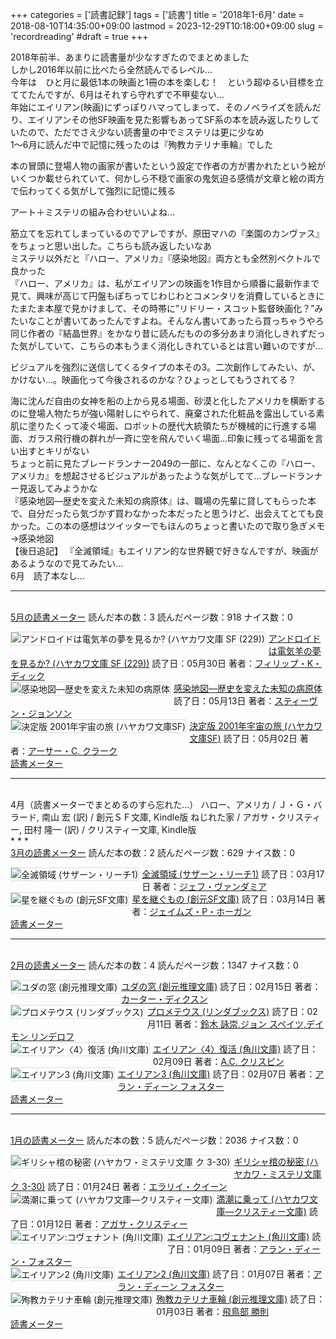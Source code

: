 +++
categories = ['読書記録']
tags = ['読書']
title = '2018年1-6月'
date = 2018-08-10T14:35:00+09:00
lastmod = 2023-12-29T10:18:00+09:00
slug = 'recordreading'
#draft = true
+++

2018年前半、あまりに読書量が少なすぎたのでまとめました
<br>
しかし2016年以前に比べたら全然読んでるレベル…
<br>
今年は　ひと月に最低1本の映画と1冊の本を楽しむ！　という超ゆるい目標を立ててたんですが、6月はそれすら守れずで不甲斐ない…
<br>
年始にエイリアン(映画)にずっぽりハマってしまって、そのノベライズを読んだり、エイリアンその他SF映画を見た影響もあってSF系の本を読み返したりしていたので、ただでさえ少ない読書量の中でミステリは更に少なめ
<br>
1～6月に読んだ中で記憶に残ったのは『殉教カテリナ車輪』でした

本の冒頭に登場人物の画家が書いたという設定で作者の方が書かれたという絵がいくつか載せられていて、何かしら不穏で画家の鬼気迫る感情が文章と絵の両方で伝わってくる気がして強烈に記憶に残る

アート＋ミステリの組み合わせいいよね…

筋立てを忘れてしまっているのでアレですが、原田マハの『楽園のカンヴァス』をちょっと思い出した。こちらも読み返したいなあ
<br>
ミステリ以外だと『ハロー、アメリカ』『感染地図』両方とも全然別ベクトルで良かった
<br>
『ハロー、アメリカ』は、私がエイリアンの映画を1作目から順番に最新作まで見て、興味が高じて円盤もぽちってじわじわとコメンタリを消費しているときにたまたま本屋で見かけまして、その時帯に”リドリー・スコット監督映画化？”みたいなことが書いてあったんですよね。そんなん書いてあったら買っちゃうやろ
<br>
同じ作者の『結晶世界』をかなり昔に読んだものの多分あまり消化しきれずだった気がしていて、こちらの本もうまく消化しきれているとは言い難いのですが…

ビジュアルを強烈に送信してくるタイプの本その3。二次創作してみたい、が、かけない…。映画化って今後されるのかな？ひょっとしてもうされてる？

海に沈んだ自由の女神を船の上から見る場面、砂漠と化したアメリカを横断するのに登場人物たちが強い陽射しにやられて、廃棄された化粧品を露出している素肌に塗りたくって凌ぐ場面、ロボットの歴代大統領たちが機械的に行進する場面、ガラス飛行機の群れが一斉に空を飛んでいく場面…印象に残ってる場面を言い出すとキリがない
<br>
ちょっと前に見たブレードランナー2049の一部に、なんとなくこの『ハロー、アメリカ』を想起させるビジュアルがあったような気がしてて…ブレードランナー見返してみようかな
<br>
『感染地図―歴史を変えた未知の病原体』は、職場の先輩に貸してもらった本で、自分だったら気づかず買わなかった本だったと思うけど、出会えてとても良かった。この本の感想はツイッターでもほんのちょっと書いたので取り急ぎメモ→感染地図
<br>
【後日追記】
『全滅領域』もエイリアン的な世界観で好きなんですが、映画があるようなので見てみたい…
<br>
6月　読了本なし…
<br>
* * *
<br>
<a href="https://bookmeter.com/users/365033/summary/monthly">5月の読書メーター</a>
読んだ本の数：3
読んだページ数：918
ナイス数：0

<a href="https://bookmeter.com/books/577666"><img style="margin: 0 5px 5px 0; border: 1px solid #dcdcdc;" src="https://images-na.ssl-images-amazon.com/images/I/51-YvliNN4L._SL75_.jpg" alt="アンドロイドは電気羊の夢を見るか? (ハヤカワ文庫 SF (229))" align="left" /></a><a href="https://bookmeter.com/books/577666?title=%E3%82%A2%E3%83%B3%E3%83%89%E3%83%AD%E3%82%A4%E3%83%89%E3%81%AF%E9%9B%BB%E6%B0%97%E7%BE%8A%E3%81%AE%E5%A4%A2%E3%82%92%E8%A6%8B%E3%82%8B%E3%81%8B%3F+%28%E3%83%8F%E3%83%A4%E3%82%AB%E3%83%AF%E6%96%87%E5%BA%AB+SF+%28229%29%29">アンドロイドは電気羊の夢を見るか? (ハヤカワ文庫 SF (229))</a>
読了日：05月30日 著者：<a href="https://bookmeter.com/search?keyword=%E3%83%95%E3%82%A3%E3%83%AA%E3%83%83%E3%83%97%E3%83%BBK%E3%83%BB%E3%83%87%E3%82%A3%E3%83%83%E3%82%AF">フィリップ・K・ディック</a><br clear="left" /><a href="https://bookmeter.com/books/4648"><img style="margin: 0 5px 5px 0; border: 1px solid #dcdcdc;" src="https://images-na.ssl-images-amazon.com/images/I/51FgagbhABL._SL75_.jpg" alt="感染地図―歴史を変えた未知の病原体" align="left" /></a><a href="https://bookmeter.com/books/4648?title=%E6%84%9F%E6%9F%93%E5%9C%B0%E5%9B%B3%E2%80%95%E6%AD%B4%E5%8F%B2%E3%82%92%E5%A4%89%E3%81%88%E3%81%9F%E6%9C%AA%E7%9F%A5%E3%81%AE%E7%97%85%E5%8E%9F%E4%BD%93">感染地図―歴史を変えた未知の病原体</a>
読了日：05月13日 著者：<a href="https://bookmeter.com/search?keyword=%E3%82%B9%E3%83%86%E3%82%A3%E3%83%BC%E3%83%B4%E3%83%B3%E3%83%BB%E3%82%B8%E3%83%A7%E3%83%B3%E3%82%BD%E3%83%B3">スティーヴン・ジョンソン</a><br clear="left" /><a href="https://bookmeter.com/books/558518"><img style="margin: 0 5px 5px 0; border: 1px solid #dcdcdc;" src="https://images-na.ssl-images-amazon.com/images/I/5144VG4DYTL._SL75_.jpg" alt="決定版 2001年宇宙の旅 (ハヤカワ文庫SF)" align="left" /></a><a href="https://bookmeter.com/books/558518?title=%E6%B1%BA%E5%AE%9A%E7%89%88+2001%E5%B9%B4%E5%AE%87%E5%AE%99%E3%81%AE%E6%97%85+%28%E3%83%8F%E3%83%A4%E3%82%AB%E3%83%AF%E6%96%87%E5%BA%ABSF%29">決定版 2001年宇宙の旅 (ハヤカワ文庫SF)</a>
読了日：05月02日 著者：<a href="https://bookmeter.com/search?keyword=%E3%82%A2%E3%83%BC%E3%82%B5%E3%83%BC%E3%83%BBC.+%E3%82%AF%E3%83%A9%E3%83%BC%E3%82%AF">アーサー・C. クラーク</a><br clear="left" /><a href="https://bookmeter.com/">読書メーター</a>
<br>
* * *
<br>
4月（読書メーターでまとめるのすら忘れた…）
ハロー、アメリカ / Ｊ・Ｇ・バラード, 南山 宏 (訳) / 創元ＳＦ文庫, Kindle版
ねじれた家 / アガサ・クリスティー, 田村 隆一 (訳) / クリスティー文庫, Kindle版
<br>
* * *
<br>
<a href="https://bookmeter.com/users/365033/summary/monthly">3月の読書メーター</a>
読んだ本の数：2
読んだページ数：629
ナイス数：0

<a href="https://bookmeter.com/books/8619236"><img style="margin: 0 5px 5px 0; border: 1px solid #dcdcdc;" src="https://images-na.ssl-images-amazon.com/images/I/519RylyBCiL._SL75_.jpg" alt="全滅領域 (サザーン・リーチ1)" align="left" /></a><a href="https://bookmeter.com/books/8619236?title=%E5%85%A8%E6%BB%85%E9%A0%98%E5%9F%9F+%28%E3%82%B5%E3%82%B6%E3%83%BC%E3%83%B3%E3%83%BB%E3%83%AA%E3%83%BC%E3%83%811%29">全滅領域 (サザーン・リーチ1)</a>
読了日：03月17日 著者：<a href="https://bookmeter.com/search?keyword=%E3%82%B8%E3%82%A7%E3%83%95%E3%83%BB%E3%83%B4%E3%82%A1%E3%83%B3%E3%83%80%E3%83%9F%E3%82%A2">ジェフ・ヴァンダミア</a><br clear="left" /><a href="https://bookmeter.com/books/574954"><img style="margin: 0 5px 5px 0; border: 1px solid #dcdcdc;" src="https://images-na.ssl-images-amazon.com/images/I/51GMQM4MC4L._SL75_.jpg" alt="星を継ぐもの (創元SF文庫)" align="left" /></a><a href="https://bookmeter.com/books/574954?title=%E6%98%9F%E3%82%92%E7%B6%99%E3%81%90%E3%82%82%E3%81%AE+%28%E5%89%B5%E5%85%83SF%E6%96%87%E5%BA%AB%29">星を継ぐもの (創元SF文庫)</a>
読了日：03月14日 著者：<a href="https://bookmeter.com/search?keyword=%E3%82%B8%E3%82%A7%E3%82%A4%E3%83%A0%E3%82%BA%E3%83%BBP%E3%83%BB%E3%83%9B%E3%83%BC%E3%82%AC%E3%83%B3">ジェイムズ・P・ホーガン</a><br clear="left" /><a href="https://bookmeter.com/">読書メーター</a>
<br>
* * *
<br>
<a href="https://bookmeter.com/users/365033/summary/monthly">2月の読書メーター</a>
読んだ本の数：4
読んだページ数：1347
ナイス数：0

<a href="https://bookmeter.com/books/9763210"><img style="margin: 0 5px 5px 0; border: 1px solid #dcdcdc;" src="https://images-na.ssl-images-amazon.com/images/I/51eJ0HzJniL._SL75_.jpg" alt="ユダの窓 (創元推理文庫)" align="left" /></a><a href="https://bookmeter.com/books/9763210?title=%E3%83%A6%E3%83%80%E3%81%AE%E7%AA%93+%28%E5%89%B5%E5%85%83%E6%8E%A8%E7%90%86%E6%96%87%E5%BA%AB%29">ユダの窓 (創元推理文庫)</a>
読了日：02月15日 著者：<a href="https://bookmeter.com/search?keyword=%E3%82%AB%E3%83%BC%E3%82%BF%E3%83%BC%E3%83%BB%E3%83%87%E3%82%A3%E3%82%AF%E3%82%B9%E3%83%B3">カーター・ディクスン</a><br clear="left" /><a href="https://bookmeter.com/books/5414679"><img style="margin: 0 5px 5px 0; border: 1px solid #dcdcdc;" src="https://images-na.ssl-images-amazon.com/images/I/41CAb7gZ7rL._SL75_.jpg" alt="プロメテウス (リンダブックス)" align="left" /></a><a href="https://bookmeter.com/books/5414679?title=%E3%83%97%E3%83%AD%E3%83%A1%E3%83%86%E3%82%A6%E3%82%B9+%28%E3%83%AA%E3%83%B3%E3%83%80%E3%83%96%E3%83%83%E3%82%AF%E3%82%B9%29">プロメテウス (リンダブックス)</a>
読了日：02月11日 著者：<a href="https://bookmeter.com/search?keyword=%E9%88%B4%E6%9C%A8+%E8%A9%A0%E5%B4%87%2C%E3%82%B8%E3%83%A7%E3%83%B3+%E3%82%B9%E3%83%9A%E3%82%A4%E3%83%84%2C%E3%83%87%E3%82%A4%E3%83%A2%E3%83%B3+%E3%83%AA%E3%83%B3%E3%83%87%E3%83%AD%E3%83%95">鈴木 詠崇,ジョン スペイツ,デイモン リンデロフ</a><br clear="left" /><a href="https://bookmeter.com/books/391696"><img style="margin: 0 5px 5px 0; border: 1px solid #dcdcdc;" src="https://images-na.ssl-images-amazon.com/images/I/51KV4GEC2XL._SL75_.jpg" alt="エイリアン〈4〉復活 (角川文庫)" align="left" /></a><a href="https://bookmeter.com/books/391696?title=%E3%82%A8%E3%82%A4%E3%83%AA%E3%82%A2%E3%83%B3%E3%80%884%E3%80%89%E5%BE%A9%E6%B4%BB+%28%E8%A7%92%E5%B7%9D%E6%96%87%E5%BA%AB%29">エイリアン〈4〉復活 (角川文庫)</a>
読了日：02月09日 著者：<a href="https://bookmeter.com/search?keyword=A.C.+%E3%82%AF%E3%83%AA%E3%82%B9%E3%83%94%E3%83%B3">A.C. クリスピン</a><br clear="left" /><a href="https://bookmeter.com/books/202699"><img style="margin: 0 5px 5px 0; border: 1px solid #dcdcdc;" src="https://images-na.ssl-images-amazon.com/images/I/51zMzUL37fL._SL75_.jpg" alt="エイリアン3 (角川文庫)" align="left" /></a><a href="https://bookmeter.com/books/202699?title=%E3%82%A8%E3%82%A4%E3%83%AA%E3%82%A2%E3%83%B33+%28%E8%A7%92%E5%B7%9D%E6%96%87%E5%BA%AB%29">エイリアン3 (角川文庫)</a>
読了日：02月07日 著者：<a href="https://bookmeter.com/search?keyword=%E3%82%A2%E3%83%A9%E3%83%B3%E3%83%BB%E3%83%87%E3%82%A3%E3%83%BC%E3%83%B3+%E3%83%95%E3%82%A9%E3%82%B9%E3%82%BF%E3%83%BC">アラン・ディーン フォスター</a><br clear="left" /><a href="https://bookmeter.com/">読書メーター</a>
<br>
* * *
<br>
<a href="https://bookmeter.com/users/365033/summary/monthly">1月の読書メーター</a>
読んだ本の数：5
読んだページ数：2036
ナイス数：0

<a href="https://bookmeter.com/books/554547"><img style="margin: 0 5px 5px 0; border: 1px solid #dcdcdc;" src="https://images-na.ssl-images-amazon.com/images/I/417Et-lbClL._SL75_.jpg" alt="ギリシャ棺の秘密 (ハヤカワ・ミステリ文庫 ク 3-30)" align="left" /></a><a href="https://bookmeter.com/books/554547?title=%E3%82%AE%E3%83%AA%E3%82%B7%E3%83%A3%E6%A3%BA%E3%81%AE%E7%A7%98%E5%AF%86+%28%E3%83%8F%E3%83%A4%E3%82%AB%E3%83%AF%E3%83%BB%E3%83%9F%E3%82%B9%E3%83%86%E3%83%AA%E6%96%87%E5%BA%AB+%E3%82%AF+3-30%29">ギリシャ棺の秘密 (ハヤカワ・ミステリ文庫 ク 3-30)</a>
読了日：01月24日 著者：<a href="https://bookmeter.com/search?keyword=%E3%82%A8%E3%83%A9%E3%83%AA%E3%82%A4%E3%83%BB%E3%82%AF%E3%82%A4%E3%83%BC%E3%83%B3">エラリイ・クイーン</a><br clear="left" /><a href="https://bookmeter.com/books/547226"><img style="margin: 0 5px 5px 0; border: 1px solid #dcdcdc;" src="https://images-na.ssl-images-amazon.com/images/I/51W8EEWD6RL._SL75_.jpg" alt="満潮に乗って (ハヤカワ文庫―クリスティー文庫)" align="left" /></a><a href="https://bookmeter.com/books/547226?title=%E6%BA%80%E6%BD%AE%E3%81%AB%E4%B9%97%E3%81%A3%E3%81%A6+%28%E3%83%8F%E3%83%A4%E3%82%AB%E3%83%AF%E6%96%87%E5%BA%AB%E2%80%95%E3%82%AF%E3%83%AA%E3%82%B9%E3%83%86%E3%82%A3%E3%83%BC%E6%96%87%E5%BA%AB%29">満潮に乗って (ハヤカワ文庫―クリスティー文庫)</a>
読了日：01月12日 著者：<a href="https://bookmeter.com/search?keyword=%E3%82%A2%E3%82%AC%E3%82%B5%E3%83%BB%E3%82%AF%E3%83%AA%E3%82%B9%E3%83%86%E3%82%A3%E3%83%BC">アガサ・クリスティー</a><br clear="left" /><a href="https://bookmeter.com/books/12103164"><img style="margin: 0 5px 5px 0; border: 1px solid #dcdcdc;" src="https://images-na.ssl-images-amazon.com/images/I/51Wdqe9hdfL._SL75_.jpg" alt="エイリアン:コヴェナント (角川文庫)" align="left" /></a><a href="https://bookmeter.com/books/12103164?title=%E3%82%A8%E3%82%A4%E3%83%AA%E3%82%A2%E3%83%B3%3A%E3%82%B3%E3%83%B4%E3%82%A7%E3%83%8A%E3%83%B3%E3%83%88+%28%E8%A7%92%E5%B7%9D%E6%96%87%E5%BA%AB%29">エイリアン:コヴェナント (角川文庫)</a>
読了日：01月09日 著者：<a href="https://bookmeter.com/search?keyword=%E3%82%A2%E3%83%A9%E3%83%B3%E3%83%BB%E3%83%87%E3%82%A3%E3%83%BC%E3%83%B3%E3%83%BB%E3%83%95%E3%82%A9%E3%82%B9%E3%82%BF%E3%83%BC">アラン・ディーン・フォスター</a><br clear="left" /><a href="https://bookmeter.com/books/557436"><img style="margin: 0 5px 5px 0; border: 1px solid #dcdcdc;" src="https://images-na.ssl-images-amazon.com/images/I/516E0zHxhJL._SL75_.jpg" alt="エイリアン2 (角川文庫)" align="left" /></a><a href="https://bookmeter.com/books/557436?title=%E3%82%A8%E3%82%A4%E3%83%AA%E3%82%A2%E3%83%B32+%28%E8%A7%92%E5%B7%9D%E6%96%87%E5%BA%AB%29">エイリアン2 (角川文庫)</a>
読了日：01月07日 著者：<a href="https://bookmeter.com/search?keyword=%E3%82%A2%E3%83%A9%E3%83%B3%E3%83%BB%E3%83%87%E3%82%A3%E3%83%BC%E3%83%B3+%E3%83%95%E3%82%A9%E3%82%B9%E3%82%BF%E3%83%BC">アラン・ディーン フォスター</a><br clear="left" /><a href="https://bookmeter.com/books/530048"><img style="margin: 0 5px 5px 0; border: 1px solid #dcdcdc;" src="https://images-na.ssl-images-amazon.com/images/I/51GWC5C8H5L._SL75_.jpg" alt="殉教カテリナ車輪 (創元推理文庫)" align="left" /></a><a href="https://bookmeter.com/books/530048?title=%E6%AE%89%E6%95%99%E3%82%AB%E3%83%86%E3%83%AA%E3%83%8A%E8%BB%8A%E8%BC%AA+%28%E5%89%B5%E5%85%83%E6%8E%A8%E7%90%86%E6%96%87%E5%BA%AB%29">殉教カテリナ車輪 (創元推理文庫)</a>
読了日：01月03日 著者：<a href="https://bookmeter.com/search?keyword=%E9%A3%9B%E9%B3%A5%E9%83%A8+%E5%8B%9D%E5%89%87">飛鳥部 勝則</a><br clear="left" /><a href="https://bookmeter.com/">読書メーター</a>